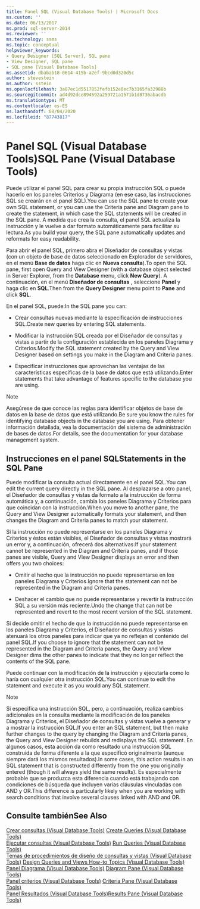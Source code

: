 ```yaml
---
title: Panel SQL (Visual Database Tools) | Microsoft Docs
ms.custom: ''
ms.date: 06/13/2017
ms.prod: sql-server-2014
ms.reviewer: ''
ms.technology: ssms
ms.topic: conceptual
helpviewer_keywords:
- Query Designer [SQL Server], SQL pane
- View Designer, SQL pane
- SQL pane [Visual Database Tools]
ms.assetid: dbabab18-0614-415b-a2ef-9bcd0d320d5c
author: stevestein
ms.author: sstein
ms.openlocfilehash: 3a87ec1d5517852fefb152e0ec7b3165fa32988b
ms.sourcegitcommit: ad4d92dce894592a259721a1571b1d8736abacdb
ms.translationtype: MT
ms.contentlocale: es-ES
ms.lasthandoff: 08/04/2020
ms.locfileid: "87743817"
---
```

# <a name="sql-pane-visual-database-tools"></a><span data-ttu-id="2c256-102">Panel SQL (Visual Database Tools)</span><span class="sxs-lookup"><span data-stu-id="2c256-102">SQL Pane (Visual Database Tools)</span></span>
  <span data-ttu-id="2c256-103">Puede utilizar el panel SQL para crear su propia instrucción SQL o puede hacerlo en los paneles Criterios y Diagrama (en ese caso, las instrucciones SQL se crearán en el panel SQL).</span><span class="sxs-lookup"><span data-stu-id="2c256-103">You can use the SQL pane to create your own SQL statement, or you can use the Criteria pane and Diagram pane to create the statement, in which case the SQL statements will be created in the SQL pane.</span></span> <span data-ttu-id="2c256-104">A medida que crea la consulta, el panel SQL actualiza la instrucción y le vuelve a dar formato automáticamente para facilitar su lectura.</span><span class="sxs-lookup"><span data-stu-id="2c256-104">As you build your query, the SQL pane automatically updates and reformats for easy readability.</span></span>  
  
 <span data-ttu-id="2c256-105">Para abrir el panel SQL, primero abra el Diseñador de consultas y vistas (con un objeto de base de datos seleccionado en Explorador de servidores, en el menú **Base de datos** haga clic en **Nueva consulta**).</span><span class="sxs-lookup"><span data-stu-id="2c256-105">To open the SQL pane, first open Query and View Designer (with a database object selected in Server Explorer, from the **Database** menu, click **New Query**).</span></span> <span data-ttu-id="2c256-106">A continuación, en el menú **Diseñador de consultas** , seleccione **Panel** y haga clic en **SQL**.</span><span class="sxs-lookup"><span data-stu-id="2c256-106">Then from the **Query Designer** menu point to **Pane** and click **SQL**.</span></span>  
  
 <span data-ttu-id="2c256-107">En el panel SQL, puede:</span><span class="sxs-lookup"><span data-stu-id="2c256-107">In the SQL pane you can:</span></span>  
  
-   <span data-ttu-id="2c256-108">Crear consultas nuevas mediante la especificación de instrucciones SQL.</span><span class="sxs-lookup"><span data-stu-id="2c256-108">Create new queries by entering SQL statements.</span></span>  
  
-   <span data-ttu-id="2c256-109">Modificar la instrucción SQL creada por el Diseñador de consultas y vistas a partir de la configuración establecida en los paneles Diagrama y Criterios.</span><span class="sxs-lookup"><span data-stu-id="2c256-109">Modify the SQL statement created by the Query and View Designer based on settings you make in the Diagram and Criteria panes.</span></span>  
  
-   <span data-ttu-id="2c256-110">Especificar instrucciones que aprovechan las ventajas de las características específicas de la base de datos que está utilizando.</span><span class="sxs-lookup"><span data-stu-id="2c256-110">Enter statements that take advantage of features specific to the database you are using.</span></span>  
  
> [!NOTE]  
>  <span data-ttu-id="2c256-111">Asegúrese de que conoce las reglas para identificar objetos de base de datos en la base de datos que está utilizando.</span><span class="sxs-lookup"><span data-stu-id="2c256-111">Be sure you know the rules for identifying database objects in the database you are using.</span></span> <span data-ttu-id="2c256-112">Para obtener información detallada, vea la documentación del sistema de administración de bases de datos.</span><span class="sxs-lookup"><span data-stu-id="2c256-112">For details, see the documentation for your database management system.</span></span>  
  
## <a name="statements-in-the-sql-pane"></a><span data-ttu-id="2c256-113">Instrucciones en el panel SQL</span><span class="sxs-lookup"><span data-stu-id="2c256-113">Statements in the SQL Pane</span></span>  
 <span data-ttu-id="2c256-114">Puede modificar la consulta actual directamente en el panel SQL.</span><span class="sxs-lookup"><span data-stu-id="2c256-114">You can edit the current query directly in the SQL pane.</span></span> <span data-ttu-id="2c256-115">Al desplazarse a otro panel, el Diseñador de consultas y vistas da formato a la instrucción de forma automática y, a continuación, cambia los paneles Diagrama y Criterios para que coincidan con la instrucción.</span><span class="sxs-lookup"><span data-stu-id="2c256-115">When you move to another pane, the Query and View Designer automatically formats your statement, and then changes the Diagram and Criteria panes to match your statement.</span></span>  
  
 <span data-ttu-id="2c256-116">Si la instrucción no puede representarse en los paneles Diagrama y Criterios y éstos están visibles, el Diseñador de consultas y vistas mostrará un error y, a continuación, ofrecerá dos alternativas:</span><span class="sxs-lookup"><span data-stu-id="2c256-116">If your statement cannot be represented in the Diagram and Criteria panes, and if those panes are visible, Query and View Designer displays an error and then offers you two choices:</span></span>  
  
-   <span data-ttu-id="2c256-117">Omitir el hecho que la instrucción no puede representarse en los paneles Diagrama y Criterios.</span><span class="sxs-lookup"><span data-stu-id="2c256-117">Ignore that the statement can not be represented in the Diagram and Criteria panes.</span></span>  
  
-   <span data-ttu-id="2c256-118">Deshacer el cambio que no puede representarse y revertir la instrucción SQL a su versión más reciente.</span><span class="sxs-lookup"><span data-stu-id="2c256-118">Undo the change that can not be represented and revert to the most recent version of the SQL statement.</span></span>  
  
 <span data-ttu-id="2c256-119">Si decide omitir el hecho de que la instrucción no puede representarse en los paneles Diagrama y Criterios, el Diseñador de consultas y vistas atenuará los otros paneles para indicar que ya no reflejan el contenido del panel SQL.</span><span class="sxs-lookup"><span data-stu-id="2c256-119">If you choose to ignore that the statement can not be represented in the Diagram and Criteria panes, the Query and View Designer dims the other panes to indicate that they no longer reflect the contents of the SQL pane.</span></span>  
  
 <span data-ttu-id="2c256-120">Puede continuar con la modificación de la instrucción y ejecutarla como lo haría con cualquier otra instrucción SQL.</span><span class="sxs-lookup"><span data-stu-id="2c256-120">You can continue to edit the statement and execute it as you would any SQL statement.</span></span>  
  
> [!NOTE]  
>  <span data-ttu-id="2c256-121">Si especifica una instrucción SQL, pero, a continuación, realiza cambios adicionales en la consulta mediante la modificación de los paneles Diagrama y Criterios, el Diseñador de consultas y vistas vuelve a generar y a mostrar la instrucción SQL.</span><span class="sxs-lookup"><span data-stu-id="2c256-121">If you enter an SQL statement, but then make further changes to the query by changing the Diagram and Criteria panes, the Query and View Designer rebuilds and redisplays the SQL statement.</span></span> <span data-ttu-id="2c256-122">En algunos casos, esta acción da como resultado una instrucción SQL construida de forma diferente a la que especificó originalmente (aunque siempre dará los mismos resultados).</span><span class="sxs-lookup"><span data-stu-id="2c256-122">In some cases, this action results in an SQL statement that is constructed differently from the one you originally entered (though it will always yield the same results).</span></span> <span data-ttu-id="2c256-123">Es especialmente probable que se produzca esta diferencia cuando está trabajando con condiciones de búsqueda que incluyen varias cláusulas vinculadas con AND y OR.</span><span class="sxs-lookup"><span data-stu-id="2c256-123">This difference is particularly likely when you are working with search conditions that involve several clauses linked with AND and OR.</span></span>  
  
## <a name="see-also"></a><span data-ttu-id="2c256-124">Consulte también</span><span class="sxs-lookup"><span data-stu-id="2c256-124">See Also</span></span>  
 <span data-ttu-id="2c256-125">[Crear consultas &#40;Visual Database Tools&#41;](visual-database-tools.md) </span><span class="sxs-lookup"><span data-stu-id="2c256-125">[Create Queries &#40;Visual Database Tools&#41;](visual-database-tools.md) </span></span>  
 <span data-ttu-id="2c256-126">[Ejecutar consultas &#40;Visual Database Tools&#41;](run-queries-visual-database-tools.md) </span><span class="sxs-lookup"><span data-stu-id="2c256-126">[Run Queries &#40;Visual Database Tools&#41;](run-queries-visual-database-tools.md) </span></span>  
 <span data-ttu-id="2c256-127">[Temas de procedimientos de diseño de consultas y vistas &#40;Visual Database Tools&#41;](design-queries-and-views-how-to-topics-visual-database-tools.md) </span><span class="sxs-lookup"><span data-stu-id="2c256-127">[Design Queries and Views How-to Topics &#40;Visual Database Tools&#41;](design-queries-and-views-how-to-topics-visual-database-tools.md) </span></span>  
 <span data-ttu-id="2c256-128">[Panel Diagrama &#40;Visual Database Tools&#41;](diagram-pane-visual-database-tools.md) </span><span class="sxs-lookup"><span data-stu-id="2c256-128">[Diagram Pane &#40;Visual Database Tools&#41;](diagram-pane-visual-database-tools.md) </span></span>  
 <span data-ttu-id="2c256-129">[Panel criterios &#40;Visual Database Tools&#41;](criteria-pane-visual-database-tools.md) </span><span class="sxs-lookup"><span data-stu-id="2c256-129">[Criteria Pane &#40;Visual Database Tools&#41;](criteria-pane-visual-database-tools.md) </span></span>  
 [<span data-ttu-id="2c256-130">Panel Resultados &#40;Visual Database Tools&#41;</span><span class="sxs-lookup"><span data-stu-id="2c256-130">Results Pane &#40;Visual Database Tools&#41;</span></span>](results-pane-visual-database-tools.md)  
  
  
